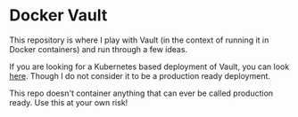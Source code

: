 # **Docker Vault**

This repository is where I play with Vault (in the context of running it in Docker containers) and run through a few ideas.

If you are looking for a Kubernetes based deployment of Vault, you can look [here](https://github.com/NIXKnight/ArgoCD-Demo/tree/master/argocd/apps/vault). Though I do not consider it to be a production ready deployment.

This repo doesn't container anything that can ever be called production ready. Use this at your own risk!
